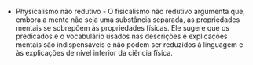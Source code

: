   - Physicalismo não redutivo - 
   O fisicalismo não redutivo argumenta que, embora a mente não seja uma substância separada, as propriedades mentais se sobrepõem às propriedades físicas. Ele sugere que os predicados e o vocabulário usados nas descrições e explicações mentais são indispensáveis e não podem ser reduzidos à linguagem e às explicações de nível inferior da ciência física.